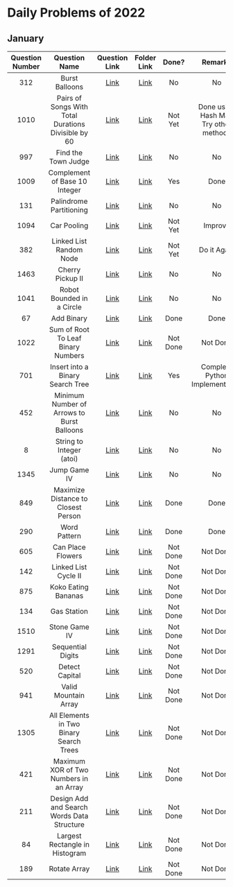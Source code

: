 # Daily Problems of 2022

## January
| Question Number | Question Name |                                                Question Link                                                |     Folder Link     | Done? | Remarks |
|:---------------:|:-------------:|:-----------------------------------------------------------------------------------------------------------:|:-------------------:|:-----:|:---------------:|
|312|Burst Balloons|<a href = 'https://leetcode.com/problems/burst-balloons/'>Link</a>|<a href = ''>Link</a>|No|No|
|1010|Pairs of Songs With Total Durations Divisible by 60|<a href = 'https://leetcode.com/problems/pairs-of-songs-with-total-durations-divisible-by-60/'>Link</a>|<a href = 'https://github.com/JAIDHEER007/LeetCode/tree/main/Programs/LC%201010'>Link</a>|Not Yet|Done using Hash Map<br>Try other methods|
|997|Find the Town Judge|<a href = 'https://leetcode.com/problems/find-the-town-judge/'>Link</a>|<a href = ''>Link</a>|No|No|
|1009|Complement of Base 10 Integer|<a href = 'https://leetcode.com/problems/complement-of-base-10-integer/'>Link</a>|<a href = 'https://github.com/JAIDHEER007/LeetCode/tree/main/Programs/LC%201009'>Link</a>|Yes|Done|
|131|Palindrome Partitioning|<a href = 'https://leetcode.com/problems/palindrome-partitioning/'>Link</a>|<a href = ''>Link</a>|No|No|
|1094|Car Pooling|<a href = 'https://leetcode.com/problems/car-pooling/'>Link</a>|<a href = 'https://github.com/JAIDHEER007/LeetCode/tree/main/Programs/LC%201094'>Link</a>|Not Yet|Improve|
|382|Linked List Random Node|<a href = 'https://leetcode.com/problems/linked-list-random-node/'>Link</a>|<a href = 'ussdvbu'>Link</a>|Not Yet|Do it Again|
|1463|Cherry Pickup II|<a href = 'https://leetcode.com/problems/cherry-pickup-ii/'>Link</a>|<a href = ''>Link</a>|No|No|
|1041|Robot Bounded in a Circle|<a href = 'https://leetcode.com/problems/robot-bounded-in-circle/'>Link</a>|<a href = ''>Link</a>|No|No|
|67|Add Binary|<a href='https://leetcode.com/problems/add-binary/'>Link</a>|<a href='https://github.com/JAIDHEER007/LeetCode/tree/main/Programs/LC%2067'>Link</a>|Done|Done||1021|Sum of Root To Leaf Binary Numbers|<a href = 'https://leetcode.com/problems/sum-of-root-to-leaf-binary-numbers/'>Link</a>|<a href = 'https://github.com/JAIDHEER007/LeetCode/tree/main/Programs/LC%201022'>Link</a>|Done|Done|
|1022|Sum of Root To Leaf Binary Numbers|<a href = 'https://leetcode.com/problems/sum-of-root-to-leaf-binary-numbers/'>Link</a>|<a href = ''>Link</a>|Not Done|Not Done|
|701|Insert into a Binary Search Tree|<a href='https://leetcode.com/problems/insert-into-a-binary-search-tree/'>Link</a>|<a href='https://github.com/JAIDHEER007/LeetCode/tree/main/Programs/LC%20701'>Link</a>|Yes|Complete Python Implementation|
|452|Minimum Number of Arrows to Burst Balloons|<a href='https://leetcode.com/problems/minimum-number-of-arrows-to-burst-balloons/'>Link</a>|<a href=''>Link</a>|No|No|
|8|String to Integer (atoi)|<a href='https://leetcode.com/problems/string-to-integer-atoi/'>Link</a>|<a href=''>Link</a>|No|No|
|1345|Jump Game IV|<a href='https://leetcode.com/problems/jump-game-iv/'>Link</a>|<a href=''>Link</a>|No|No|
|849|Maximize Distance to Closest Person|<a href='https://leetcode.com/problems/maximize-distance-to-closest-person/'>Link</a>|<a href='https://github.com/JAIDHEER007/LeetCode/tree/main/Programs/LC%20849'>Link</a>|Done|Done|
|290|Word Pattern|<a href='https://leetcode.com/problems/word-pattern/'>Link</a>|<a href='https://github.com/JAIDHEER007/LeetCode/tree/main/Programs/LC%20290'>Link</a>|Done|Done|
|605|Can Place Flowers|<a href = 'https://leetcode.com/problems/can-place-flowers/'>Link</a>|<a href = ''>Link</a>|Not Done|Not Done|
|142|Linked List Cycle II|<a href = 'https://leetcode.com/problems/linked-list-cycle-ii/'>Link</a>|<a href = ''>Link</a>|Not Done|Not Done|
|875|Koko Eating Bananas|<a href = 'https://leetcode.com/problems/koko-eating-bananas/'>Link</a>|<a href = ''>Link</a>|Not Done|Not Done|
|134|Gas Station|<a href = 'https://leetcode.com/problems/gas-station/'>Link</a>|<a href = ''>Link</a>|Not Done|Not Done|
|1510|Stone Game IV|<a href = 'https://leetcode.com/problems/stone-game-iv/'>Link</a>|<a href = ''>Link</a>|Not Done|Not Done|
|1291|Sequential Digits|<a href = 'https://leetcode.com/problems/sequential-digits/'>Link</a>|<a href = ''>Link</a>|Not Done|Not Done|
|520|Detect Capital|<a href = 'https://leetcode.com/problems/detect-capital/'>Link</a>|<a href = ''>Link</a>|Not Done|Not Done|
|941|Valid Mountain Array|<a href = 'https://leetcode.com/problems/valid-mountain-array/'>Link</a>|<a href = ''>Link</a>|Not Done|Not Done|
|1305|All Elements in Two Binary Search Trees|<a href = 'https://leetcode.com/problems/all-elements-in-two-binary-search-trees/'>Link</a>|<a href = ''>Link</a>|Not Done|Not Done|
|421|Maximum XOR of Two Numbers in an Array|<a href = 'https://leetcode.com/problems/maximum-xor-of-two-numbers-in-an-array/'>Link</a>|<a href = ''>Link</a>|Not Done|Not Done|
|211|Design Add and Search Words Data Structure|<a href = 'https://leetcode.com/problems/design-add-and-search-words-data-structure/'>Link</a>|<a href = ''>Link</a>|Not Done|Not Done|
|84|Largest Rectangle in Histogram|<a href = 'https://leetcode.com/problems/largest-rectangle-in-histogram/'>Link</a>|<a href = ''>Link</a>|Not Done|Not Done|
|189|Rotate Array|<a href = 'https://leetcode.com/problems/rotate-array/'>Link</a>|<a href = ''>Link</a>|Not Done|Not Done|